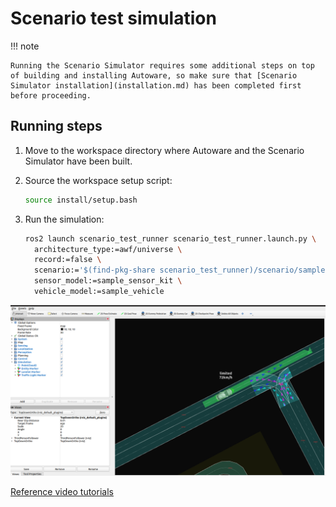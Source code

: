 # Scenario test simulation

!!! note

    Running the Scenario Simulator requires some additional steps on top of building and installing Autoware, so make sure that [Scenario Simulator installation](installation.md) has been completed first before proceeding.

## Running steps

1. Move to the workspace directory where Autoware and the Scenario Simulator have been built.

2. Source the workspace setup script:

   ```bash
   source install/setup.bash
   ```

3. Run the simulation:

   ```bash
   ros2 launch scenario_test_runner scenario_test_runner.launch.py \
     architecture_type:=awf/universe \
     record:=false \
     scenario:='$(find-pkg-share scenario_test_runner)/scenario/sample.yaml' \
     sensor_model:=sample_sensor_kit \
     vehicle_model:=sample_vehicle
   ```

![scenario_test_runner](images/scenario_test_runner.png)

[Reference video tutorials](https://user-images.githubusercontent.com/102840938/206996920-758b62ae-270a-497c-8a72-f9e4867df695.mp4)
